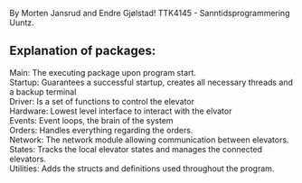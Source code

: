 By Morten Jansrud and Endre Gjølstad! 
TTK4145 - Sanntidsprogrammering
Uuntz.

Explanation of packages:
-----------------------

Main: The executing package upon program start.  
Startup: Guarantees a successful startup, creates all necessary threads and a backup terminal  
Driver: Is a set of functions to control the elevator  
Hardware: Lowest level interface to interact with the elvator  
Events: Event loops, the brain of the system  
Orders: Handles everything regarding the orders.  
Network: The network module allowing communication between elevators.  
States: Tracks the local elevator states and manages the connected elevators.  
Utilities: Adds the structs and definitions used throughout the program.  
